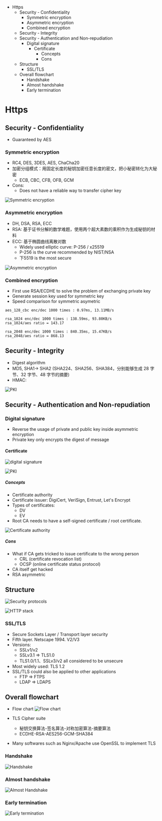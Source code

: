 
<!-- MarkdownTOC -->

- Https
	- Security - Confidentiality
		- Symmetric encryption
		- Asymmetric encryption
		- Combined encryption
	- Security - Integrity
	- Security - Authentication and Non-repudiation
		- Digital signature
			- Certificate
				- Concepts
				- Cons
	- Structure
		- SSL/TLS
	- Overall flowchart
		- Handshake
		- Almost handshake
		- Early termination

<!-- /MarkdownTOC -->


# Https

## Security - Confidentiality
* Guaranteed by AES

### Symmetric encryption
* RC4, DES, 3DES, AES, ChaCha20
* 加密分组模式：用固定长度的秘钥加密任意长度的密文，把小秘密转化为大秘密
	- ECB, CBC, CFB, OFB, GCM
* Cons:
	- Does not have a reliable way to transfer cipher key

![Symmetric encryption](./images/https_symmetricCrypto.png)

### Asymmetric encryption
* DH, DSA, RSA, ECC
* RSA: 基于证书分解的数学难题，使用两个超大素数的乘积作为生成秘钥的材料
* ECC: 基于椭圆曲线离散对数
	- Widely used elliptic curve: P-256 / x25519
	- P-256 is the curve recommended by NIST/NSA
	- 下5519 is the most secure 

![Asymmetric encryption](./images/https_asymmetricCrypto.png)

### Combined encryption
* First use RSA/ECDHE to solve the problem of exchanging private key
* Generate session key used for symmetric key
* Speed comparison for symmetric asymetric

```
aes_128_cbc enc/dec 1000 times : 0.97ms, 13.11MB/s

rsa_1024 enc/dec 1000 times : 138.59ms, 93.80KB/s
rsa_1024/aes ratio = 143.17

rsa_2048 enc/dec 1000 times : 840.35ms, 15.47KB/s
rsa_2048/aes ratio = 868.13
```

## Security - Integrity
* Digest algorithm
* MD5, SHA1-> SHA2 (SHA224、SHA256、SHA384，分别能够生成 28 字节、32 字节、48 字节的摘要)
* HMAC:

![PKI](./images/https_security_hmac.png)

## Security - Authentication and Non-repudiation

### Digital signature
*  Reverse the usage of private and public key inside asymmetric encryption
* Private key only encrypts the digest of message

#### Certificate

![digital signature](./images/https_security_digitalsignature.png)

![PKI](./images/https_PKI.png)

##### Concepts
* Certificate authority
* Certificate issuer: DigiCert, VeriSign, Entrust, Let's Encrypt
* Types of certificates: 
	- DV
	- EV
* Root CA needs to have a self-signed certificate / root certificate.

![Certificate authority](./images/https_certificates_CA.png)

##### Cons
* What if CA gets tricked to issue certificate to the wrong person
	- CRL (certificate revocation list)
	- OCSP (online certificate status protocol)
* CA itself get hacked
* RSA asymmetric 



## Structure

![Security protocols](./images/https_tcpip_securityProtocol.png)

![HTTP stack](./images/https_stack.png)

### SSL/TLS 
* Secure Sockets Layer / Transport layer security
* Fifth layer. Netscape 1994. V2/V3
* Versions:
	* SSLv1/v2
	* SSLv3.1 => TLS1.0
	* TLS1.0/1.1、SSLv3/v2 all considered to be unsecure
* Most widely used: TLS 1.2
* SSL/TLS could also be applied to other applications 
	* FTP => FTPS
	* LDAP => LDAPS

## Overall flowchart
* Flow chart
![Flow chart](./images/https_flowchart.jpg)

* TLS Cipher suite
	- 秘钥交换算法-签名算法-对称加密算法-摘要算法
	- ECDHE-RSA-AES256-GCM-SHA384
* Many softwares such as Nginx/Apache use OpenSSL to implement TLS


### Handshake

![Handshake](./images/https_tls_handshake.png)

### Almost handshake
![Almost Handshake](./images/https_almostssl_Handshake.png)

### Early termination
![Early termination](./images/https_tls_earlytermination.png)


